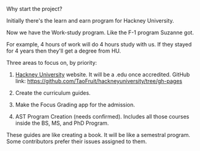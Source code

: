 Why start the project?

Initially there's the learn and earn program for Hackney University.

Now we have the Work-study program. Like the F-1 program Suzanne got.

For example, 4 hours of work will do 4 hours study with us. If they stayed for 4 years then they'll get a degree from HU.

Three areas to focus on, by priority:

1. [Hackney University](https://hackneyuniversity.org/) website.  It will be a .edu once accredited. GitHub link: https://github.com/TaoFruit/hackneyuniversity/tree/gh-pages

2. Create the curriculum guides.

3. Make the Focus Grading app for the admission.

4. AST Program Creation (needs confirmed). Includes all those courses inside the BS, MS, and PhD Program.

These guides are like creating a book. It will be like a semestral program. Some contributors prefer their issues assigned to them.


